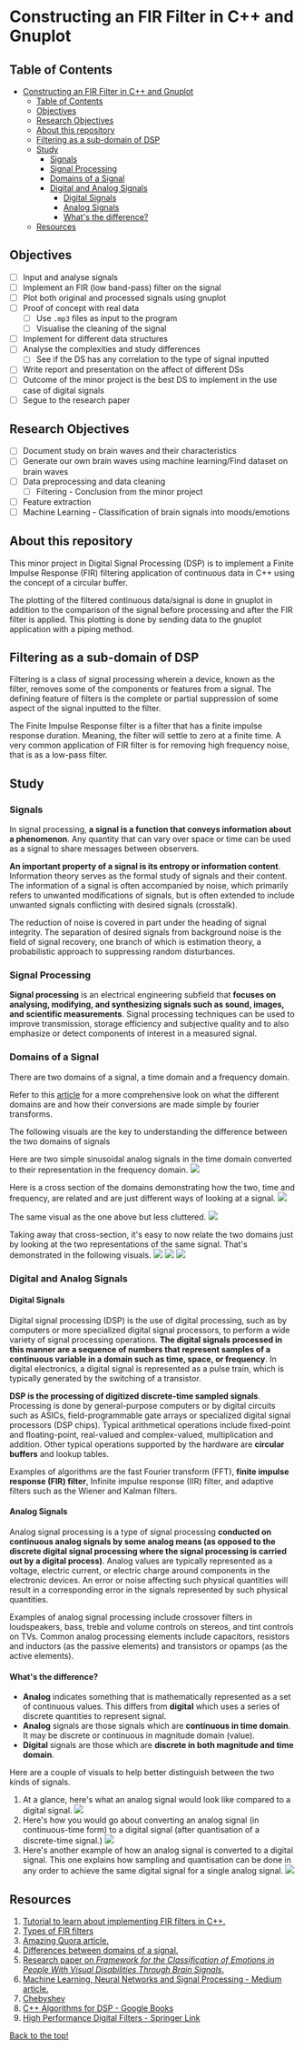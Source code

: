 # Constructing an FIR Filter in C++ and Gnuplot

## Table of Contents
- [Constructing an FIR Filter in C++ and Gnuplot](#constructing-an-fir-filter-in-c-and-gnuplot)
  - [Table of Contents](#table-of-contents)
  - [Objectives](#objectives)
  - [Research Objectives](#research-objectives)
  - [About this repository](#about-this-repository)
  - [Filtering as a sub-domain of DSP](#filtering-as-a-sub-domain-of-dsp)
  - [Study](#study)
    - [Signals](#signals)
    - [Signal Processing](#signal-processing)
    - [Domains of a Signal](#domains-of-a-signal)
    - [Digital and Analog Signals](#digital-and-analog-signals)
      - [Digital Signals](#digital-signals)
      - [Analog Signals](#analog-signals)
      - [What's the difference?](#whats-the-difference)
  - [Resources](#resources)

## Objectives
- [ ] Input and analyse signals
- [ ] Implement an FIR (low band-pass) filter on the signal
- [ ] Plot both original and processed signals using gnuplot
- [ ] Proof of concept with real data
  - [ ] Use `.mp3` files as input to the program
  - [ ] Visualise the cleaning of the signal
- [ ] Implement for different data structures
- [ ] Analyse the complexities and study differences
  - [ ] See if the DS has any correlation to the type of signal inputted
- [ ] Write report and presentation on the affect of different DSs
- [ ] Outcome of the minor project is the best DS to implement in the use case of digital signals
- [ ] Segue to the research paper

## Research Objectives
- [ ] Document study on brain waves and their characteristics
- [ ] Generate our own brain waves using machine learning/Find dataset on brain waves
- [ ] Data preprocessing and data cleaning
  - [ ] Filtering - Conclusion from the minor project
- [ ] Feature extraction
- [ ] Machine Learning - Classification of brain signals into moods/emotions

## About this repository
This minor project in Digital Signal Processing (DSP) is to implement a Finite Impulse Response (FIR) filtering application of continuous data in C++ using the concept of a circular buffer.

The plotting of the filtered continuous data/signal is done in gnuplot in addition to the comparison of the signal before processing and after the FIR filter is applied. This plotting is done by sending data to the gnuplot application with a piping method.

## Filtering as a sub-domain of DSP
Filtering is a class of signal processing wherein a device, known as the filter, removes some of the components or features from a signal. The defining feature of filters is the complete or partial suppression of some aspect of the signal inputted to the filter.

The Finite Impulse Response filter is a filter that has a finite impulse response duration. Meaning, the filter will settle to zero at a finite time. A very common application of FIR filter is for removing high frequency noise, that is as a low-pass filter.

## Study
### Signals
In signal processing, **a signal is a function that conveys information about a phenomenon**. Any quantity that can vary over space or time can be used as a signal to share messages between observers.

**An important property of a signal is its entropy or information content**. Information theory serves as the formal study of signals and their content. The information of a signal is often accompanied by noise, which primarily refers to unwanted modifications of signals, but is often extended to include unwanted signals conflicting with desired signals (crosstalk).

The reduction of noise is covered in part under the heading of signal integrity. The separation of desired signals from background noise is the field of signal recovery, one branch of which is estimation theory, a probabilistic approach to suppressing random disturbances.

### Signal Processing
**Signal processing** is an electrical engineering subfield that **focuses on analysing, modifying, and synthesizing signals such as sound, images, and scientific measurements**. Signal processing techniques can be used to improve transmission, storage efficiency and subjective quality and to also emphasize or detect components of interest in a measured signal.

### Domains of a Signal
There are two domains of a signal, a time domain and a frequency domain.

Refer to this [article](https://learnemc.com/time-frequency-domain) for a more comprehensive look on what the different domains are and how their conversions are made simple by fourier transforms.

The following visuals are the key to understanding the difference between the two domains of signals

Here are two simple sinusoidal analog signals in the time domain converted to their representation in the frequency domain.
![](assets/time-vs-frequency-1.png)

Here is a cross section of the domains demonstrating how the two, time and frequency, are related and are just different ways of looking at a signal.
![](assets/time-vs-frequency-4.png)

The same visual as the one above but less cluttered.
![](assets/time-vs-frequency-5.png)

Taking away that cross-section, it's easy to now relate the two domains just by looking at the two representations of the same signal. That's demonstrated in the following visuals.
![](assets/time-vs-frequency-6.png)
![](assets/time-vs-frequency-3.png)
![](assets/time-vs-frequency-2.png)
### Digital and Analog Signals
#### Digital Signals
Digital signal processing (DSP) is the use of digital processing, such as by computers or more specialized digital signal processors, to perform a wide variety of signal processing operations. **The digital signals processed in this manner are a sequence of numbers that represent samples of a continuous variable in a domain such as time, space, or frequency**. In digital electronics, a digital signal is represented as a pulse train, which is typically generated by the switching of a transistor.

**DSP is the processing of digitized discrete-time sampled signals**. Processing is done by general-purpose computers or by digital circuits such as ASICs, field-programmable gate arrays or specialized digital signal processors (DSP chips). Typical arithmetical operations include fixed-point and floating-point, real-valued and complex-valued, multiplication and addition. Other typical operations supported by the hardware are **circular buffers** and lookup tables.

Examples of algorithms are the fast Fourier transform (FFT), **finite impulse response (FIR) filter**, Infinite impulse response (IIR) filter, and adaptive filters such as the Wiener and Kalman filters.

#### Analog Signals
Analog signal processing is a type of signal processing **conducted on continuous analog signals by some analog means (as opposed to the discrete digital signal processing where the signal processing is carried out by a digital process)**. Analog values are typically represented as a voltage, electric current, or electric charge around components in the electronic devices. An error or noise affecting such physical quantities will result in a corresponding error in the signals represented by such physical quantities.

Examples of analog signal processing include crossover filters in loudspeakers, bass, treble and volume controls on stereos, and tint controls on TVs. Common analog processing elements include capacitors, resistors and inductors (as the passive elements) and transistors or opamps (as the active elements).

#### What's the difference?
- **Analog** indicates something that is mathematically represented as a set of continuous values. This differs from **digital** which uses a series of discrete quantities to represent signal.
- **Analog** signals are those signals which are **continuous in time domain**. It may be discrete or continuous in magnitude domain (value).
- **Digital** signals are those which are **discrete in both magnitude and time domain**.

Here are a couple of visuals to help better distinguish between the two kinds of signals.

1. At a glance, here's what an analog signal would look like compared to a digital signal. ![](assets/analog-vs-digital-signal.jpg)
2. Here's how you would go about converting an analog signal (in continuous-time form) to a digital signal (after quantisation of a discrete-time signal.) ![](assets/continuous-to-discrete-time-to-digital.png)
3. Here's another example of how an analog signal is converted to a digital signal. This one explains how sampling and quantisation can be done in any order to achieve the same digital signal for a single analog signal. ![](assets/continuous-to-discrete-time-to-digital-2.png)

## Resources
1. [Tutorial to learn about implementing FIR filters in C++.](https://www.wasyresearch.com/tutorial-c-c-implementation-of-circular-buffer-for-fir-filter-and-gnu-plotting-on-linux/)
2. [Types of FIR filters]()
3. [Amazing Quora article.](https://www.quora.com/Where-do-we-use-fir-filters)
4. [Differences between domains of a signal.](https://learnemc.com/time-frequency-domain)
5. [Research paper on *Framework for the Classification of Emotions in People With Visual Disabilities Through Brain Signals*.](https://www.frontiersin.org/articles/10.3389/fninf.2021.642766/full)
6. [Machine Learning, Neural Networks and Signal Processing - Medium article.](https://towardsdatascience.com/machine-learning-and-signal-processing-103281d27c4b)
7. [Chebyshev](https://github.com/vinniefalco/DSPFiltersDemo/blob/master/DSPFilters/modules/dsp_filters/filters/Documentation.cpp)
8. [C++ Algorithms for DSP - Google Books](https://books.google.co.in/books?hl=en&lr=&id=5mgp2OabD6QC&oi=fnd&pg=PT1&dq=FIR+filters+AND+C%2B%2B&ots=Q6inZtkK7D&sig=IYv6VBwlSQcvL40LkCAU7qcJOKk&redir_esc=y#v=onepage&q=FIR%20filters%20AND%20C%2B%2B&f=false)
9. [High Performance Digital Filters - Springer Link](https://link.springer.com/chapter/10.1007/978-3-662-47810-3_14)

[Back to the top!](#1-constructing-an-fir-filter-in-c-and-gnuplot)